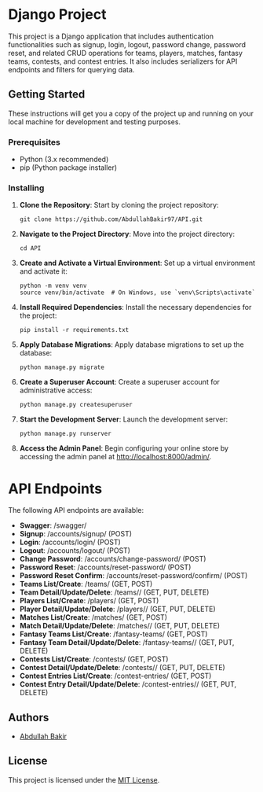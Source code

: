 # Django Project

This project is a Django application that includes authentication functionalities such as signup, login, logout, password change, password reset, and related CRUD operations for teams, players, matches, fantasy teams, contests, and contest entries. It also includes serializers for API endpoints and filters for querying data.

## Getting Started

These instructions will get you a copy of the project up and running on your local machine for development and testing purposes.

### Prerequisites

- Python (3.x recommended)
- pip (Python package installer)

### Installing


1. **Clone the Repository**: Start by cloning the project repository:
   ```
   git clone https://github.com/AbdullahBakir97/API.git
   ```

2. **Navigate to the Project Directory**: Move into the project directory:
   ```
   cd API
   ```

3. **Create and Activate a Virtual Environment**: Set up a virtual environment and activate it:
   ```
   python -m venv venv
   source venv/bin/activate  # On Windows, use `venv\Scripts\activate`
   ```

4. **Install Required Dependencies**: Install the necessary dependencies for the project:
   ```
   pip install -r requirements.txt
   ```

5. **Apply Database Migrations**: Apply database migrations to set up the database:
   ```
   python manage.py migrate
   ```

6. **Create a Superuser Account**: Create a superuser account for administrative access:
   ```
   python manage.py createsuperuser
   ```

7. **Start the Development Server**: Launch the development server:
   ```
   python manage.py runserver
   ```

8. **Access the Admin Panel**: Begin configuring your online store by accessing the admin panel at [http://localhost:8000/admin/](http://localhost:8000/admin/).


# API Endpoints

The following API endpoints are available:

- **Swagger**: /swagger/
- **Signup**: /accounts/signup/ (POST)
- **Login**: /accounts/login/ (POST)
- **Logout**: /accounts/logout/ (POST)
- **Change Password**: /accounts/change-password/ (POST)
- **Password Reset**: /accounts/reset-password/ (POST)
- **Password Reset Confirm**: /accounts/reset-password/confirm/ (POST)
- **Teams List/Create**: /teams/ (GET, POST)
- **Team Detail/Update/Delete**: /teams/<id>/ (GET, PUT, DELETE)
- **Players List/Create**: /players/ (GET, POST)
- **Player Detail/Update/Delete**: /players/<id>/ (GET, PUT, DELETE)
- **Matches List/Create**: /matches/ (GET, POST)
- **Match Detail/Update/Delete**: /matches/<id>/ (GET, PUT, DELETE)
- **Fantasy Teams List/Create**: /fantasy-teams/ (GET, POST)
- **Fantasy Team Detail/Update/Delete**: /fantasy-teams/<id>/ (GET, PUT, DELETE)
- **Contests List/Create**: /contests/ (GET, POST)
- **Contest Detail/Update/Delete**: /contests/<id>/ (GET, PUT, DELETE)
- **Contest Entries List/Create**: /contest-entries/ (GET, POST)
- **Contest Entry Detail/Update/Delete**: /contest-entries/<id>/ (GET, PUT, DELETE)

## Authors

- [Abdullah Bakir](https://github.com/AbdullahBakir97)

## License

This project is licensed under the [MIT License](LICENSE).
